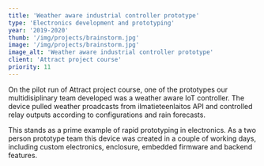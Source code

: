 ```yaml
---
title: 'Weather aware industrial controller prototype'
type: 'Electronics development and prototyping'
year: '2019-2020'
thumb: '/img/projects/brainstorm.jpg'
image: '/img/projects/brainstorm.jpg'
image_alt: 'Weather aware industrial controller prototype'
client: 'Attract project course'
priority: 11
---
```


On the pilot run of Attract project course, one of the prototypes our multidisiplinary team developed was a weather aware IoT
controller. The device pulled weather proadcasts from ilmatieteenlaitos API and controlled relay outputs according to
configurations and rain forecasts.

This stands as a prime example of rapid prototyping in electronics. As a two person prototype team this device was created in a
couple of working days, including custom electronics, enclosure, embedded firmware and backend features. 
